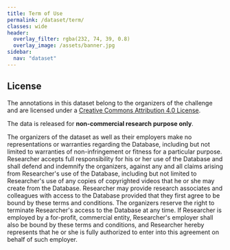 ```yaml
---
title: Term of Use
permalink: /dataset/term/
classes: wide
header:
  overlay_filter: rgba(232, 74, 39, 0.8)
  overlay_image: /assets/banner.jpg
sidebar:
  nav: "dataset"
---
```


## License
The annotations in this dataset belong to the organizers of the challenge and are licensed under a [Creative Commons Attribution 4.0 License](https://creativecommons.org/licenses/by/4.0/).

The data is released for **non-commercial research purpose only**.

The organizers of the dataset as well as their employers make no representations or warranties regarding the Database, including but not limited to warranties of non-infringement or fitness for a particular purpose. Researcher accepts full responsibility for his or her use of the Database and shall defend and indemnify the organizers, against any and all claims arising from Researcher's use of the Database, including but not limited to Researcher's use of any copies of copyrighted videos that he or she may create from the Database. Researcher may provide research associates and colleagues with access to the Database provided that they first agree to be bound by these terms and conditions. The organizers reserve the right to terminate Researcher's access to the Database at any time. If Researcher is employed by a for-profit, commercial entity, Researcher's employer shall also be bound by these terms and conditions, and Researcher hereby represents that he or she is fully authorized to enter into this agreement on behalf of such employer.